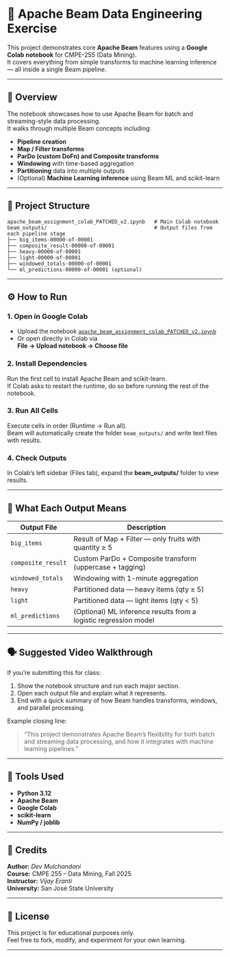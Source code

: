 # 🚀 Apache Beam Data Engineering Exercise

This project demonstrates core **Apache Beam** features using a **Google Colab notebook** for CMPE-255 (Data Mining).  
It covers everything from simple transforms to machine learning inference — all inside a single Beam pipeline.

---

## 📘 Overview

The notebook showcases how to use Apache Beam for batch and streaming-style data processing.  
It walks through multiple Beam concepts including:

- **Pipeline creation**
- **Map / Filter transforms**
- **ParDo (custom DoFn) and Composite transforms**
- **Windowing** with time-based aggregation
- **Partitioning** data into multiple outputs
- (Optional) **Machine Learning inference** using Beam ML and scikit-learn

---

## 🧱 Project Structure

```
apache_beam_assignment_colab_PATCHED_v2.ipynb   # Main Colab notebook
beam_outputs/                                   # Output files from each pipeline stage
├── big_items-00000-of-00001
├── composite_result-00000-of-00001
├── heavy-00000-of-00001
├── light-00000-of-00001
├── windowed_totals-00000-of-00001
└── ml_predictions-00000-of-00001 (optional)
```

---

## ⚙️ How to Run

### 1. Open in Google Colab
- Upload the notebook [`apache_beam_assignment_colab_PATCHED_v2.ipynb`](https://colab.research.google.com/drive/1JKGgPiBDLUH8HCe4UGITRAs_DLXwtBN7)
- Or open directly in Colab via  
  **File → Upload notebook → Choose file**

### 2. Install Dependencies
Run the first cell to install Apache Beam and scikit-learn.  
If Colab asks to restart the runtime, do so before running the rest of the notebook.

### 3. Run All Cells
Execute cells in order (Runtime → Run all).  
Beam will automatically create the folder `beam_outputs/` and write text files with results.

### 4. Check Outputs
In Colab’s left sidebar (Files tab), expand the **beam_outputs/** folder to view results.

---

## 🧾 What Each Output Means

| Output File | Description |
|--------------|-------------|
| `big_items` | Result of Map + Filter — only fruits with quantity ≥ 5 |
| `composite_result` | Custom ParDo + Composite transform (uppercase + tagging) |
| `windowed_totals` | Windowing with 1-minute aggregation |
| `heavy` | Partitioned data — heavy items (qty ≥ 5) |
| `light` | Partitioned data — light items (qty < 5) |
| `ml_predictions` | (Optional) ML inference results from a logistic regression model |

---

## 🗣️ Suggested Video Walkthrough

If you’re submitting this for class:
1. Show the notebook structure and run each major section.
2. Open each output file and explain what it represents.
3. End with a quick summary of how Beam handles transforms, windows, and parallel processing.

Example closing line:
> “This project demonstrates Apache Beam’s flexibility for both batch and streaming data processing, and how it integrates with machine learning pipelines.”

---

## 🧰 Tools Used

- **Python 3.12**
- **Apache Beam**
- **Google Colab**
- **scikit-learn**
- **NumPy / joblib**

---

## 🏁 Credits

**Author:** *Dev Mulchandani*  
**Course:** CMPE 255 – Data Mining, Fall 2025  
**Instructor:** *Vijay Eranti*  
**University:** San José State University

---

## 📄 License

This project is for educational purposes only.  
Feel free to fork, modify, and experiment for your own learning.

---
